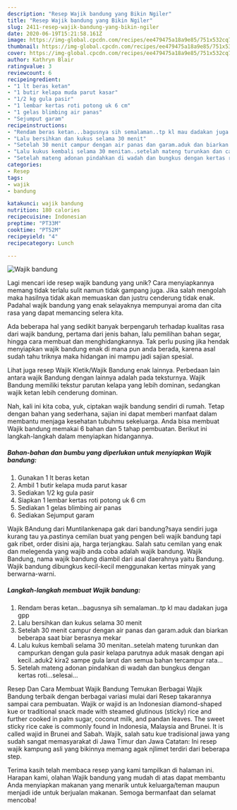 ```yaml
---
description: "Resep Wajik bandung yang Bikin Ngiler"
title: "Resep Wajik bandung yang Bikin Ngiler"
slug: 2411-resep-wajik-bandung-yang-bikin-ngiler
date: 2020-06-19T15:21:58.161Z
image: https://img-global.cpcdn.com/recipes/ee479475a18a9e85/751x532cq70/wajik-bandung-foto-resep-utama.jpg
thumbnail: https://img-global.cpcdn.com/recipes/ee479475a18a9e85/751x532cq70/wajik-bandung-foto-resep-utama.jpg
cover: https://img-global.cpcdn.com/recipes/ee479475a18a9e85/751x532cq70/wajik-bandung-foto-resep-utama.jpg
author: Kathryn Blair
ratingvalue: 3
reviewcount: 6
recipeingredient:
- "1 lt beras ketan"
- "1 butir kelapa muda parut kasar"
- "1/2 kg gula pasir"
- "1 lembar kertas roti potong uk 6 cm"
- "1 gelas blimbing air panas"
- "Sejumput garam"
recipeinstructions:
- "Rendam beras ketan...bagusnya sih semalaman..tp kl mau dadakan juga gpp"
- "Lalu bersihkan dan kukus selama 30 menit"
- "Setelah 30 menit campur dengan air panas dan garam.aduk dan biarkan beberapa saat biar berasnya mekar"
- "Lalu kukus kembali selama 30 menitan..setelah mateng turunkan dan campurkan dengan gula pasir kelapa parutnya aduk masak dengan api kecil..aduk2 kira2 sampe gula larut dan semua bahan tercampur rata..."
- "Setelah mateng adonan pindahkan di wadah dan bungkus dengan kertas roti...selesai..."
categories:
- Resep
tags:
- wajik
- bandung

katakunci: wajik bandung 
nutrition: 180 calories
recipecuisine: Indonesian
preptime: "PT33M"
cooktime: "PT52M"
recipeyield: "4"
recipecategory: Lunch

---
```



![Wajik bandung](https://img-global.cpcdn.com/recipes/ee479475a18a9e85/751x532cq70/wajik-bandung-foto-resep-utama.jpg)

Lagi mencari ide resep wajik bandung yang unik? Cara menyiapkannya memang tidak terlalu sulit namun tidak gampang juga. Jika salah mengolah maka hasilnya tidak akan memuaskan dan justru cenderung tidak enak. Padahal wajik bandung yang enak selayaknya mempunyai aroma dan cita rasa yang dapat memancing selera kita.

Ada beberapa hal yang sedikit banyak berpengaruh terhadap kualitas rasa dari wajik bandung, pertama dari jenis bahan, lalu pemilihan bahan segar, hingga cara membuat dan menghidangkannya. Tak perlu pusing jika hendak menyiapkan wajik bandung enak di mana pun anda berada, karena asal sudah tahu triknya maka hidangan ini mampu jadi sajian spesial.

Lihat juga resep Wajik Kletik/Wajik Bandung enak lainnya. Perbedaan lain antara wajik Bandung dengan lainnya adalah pada teksturnya. Wajik Bandung memiliki tekstur parutan kelapa yang lebih dominan, sedangkan wajik ketan lebih cenderung dominan.


Nah, kali ini kita coba, yuk, ciptakan wajik bandung sendiri di rumah. Tetap dengan bahan yang sederhana, sajian ini dapat memberi manfaat dalam membantu menjaga kesehatan tubuhmu sekeluarga. Anda bisa membuat Wajik bandung memakai 6 bahan dan 5 tahap pembuatan. Berikut ini langkah-langkah dalam menyiapkan hidangannya.

<!--inarticleads1-->

##### Bahan-bahan dan bumbu yang diperlukan untuk menyiapkan Wajik bandung:

1. Gunakan 1 lt beras ketan
1. Ambil 1 butir kelapa muda parut kasar
1. Sediakan 1/2 kg gula pasir
1. Siapkan 1 lembar kertas roti potong uk 6 cm
1. Sediakan 1 gelas blimbing air panas
1. Sediakan Sejumput garam


Wajik BAndung dari Muntilankenapa gak dari bandung?saya sendiri juga kurang tau ya.pastinya cemilan buat yang pengen beli wajik bandung tapi gak ribet, order disini aja, harga terjangkau. Salah satu cemilan yang enak dan melegenda yang wajib anda coba adalah wajik bandung. Wajik Bandung, nama wajik bandung diambil dari asal daerahnya yaitu Bandung. Wajik bandung dibungkus kecil-kecil menggunakan kertas minyak yang berwarna-warni. 

<!--inarticleads2-->

##### Langkah-langkah membuat Wajik bandung:

1. Rendam beras ketan...bagusnya sih semalaman..tp kl mau dadakan juga gpp
1. Lalu bersihkan dan kukus selama 30 menit
1. Setelah 30 menit campur dengan air panas dan garam.aduk dan biarkan beberapa saat biar berasnya mekar
1. Lalu kukus kembali selama 30 menitan..setelah mateng turunkan dan campurkan dengan gula pasir kelapa parutnya aduk masak dengan api kecil..aduk2 kira2 sampe gula larut dan semua bahan tercampur rata...
1. Setelah mateng adonan pindahkan di wadah dan bungkus dengan kertas roti...selesai...


Resep Dan Cara Membuat Wajik Bandung Temukan Berbagai Wajik Bandung terbaik dengan berbagai variasi mulai dari Resep takarannya sampai cara pembuatan. Wajik or wajid is an Indonesian diamond-shaped kue or traditional snack made with steamed glutinous (sticky) rice and further cooked in palm sugar, coconut milk, and pandan leaves. The sweet sticky rice cake is commonly found in Indonesia, Malaysia and Brunei. It is called wajid in Brunei and Sabah. Wajik, salah satu kue tradisional jawa yang sudah sangat memasyarakat di Jawa Timur dan Jawa Catatan: Ini resep wajik kampung asli yang bikinnya memang agak njlimet terdiri dari beberapa step. 

Terima kasih telah membaca resep yang kami tampilkan di halaman ini. Harapan kami, olahan Wajik bandung yang mudah di atas dapat membantu Anda menyiapkan makanan yang menarik untuk keluarga/teman maupun menjadi ide untuk berjualan makanan. Semoga bermanfaat dan selamat mencoba!
